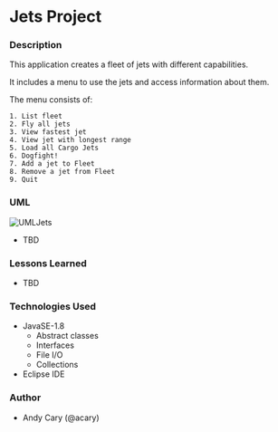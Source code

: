# Jets Project

### Description

This application creates a fleet of jets with different capabilities.

It includes a menu to use the jets and access information about them.

The menu consists of:

```
1. List fleet
2. Fly all jets
3. View fastest jet
4. View jet with longest range
5. Load all Cargo Jets
6. Dogfight!
7. Add a jet to Fleet
8. Remove a jet from Fleet
9. Quit
```

### UML

![UMLJets](https://user-images.githubusercontent.com/1522180/156845982-7a240f88-9041-4861-9996-217c00ecc60e.png)

- TBD

### Lessons Learned

- TBD

### Technologies Used

- JavaSE-1.8
  - Abstract classes
  - Interfaces
  - File I/O
  - Collections
- Eclipse IDE

### Author

- Andy Cary (@acary)
